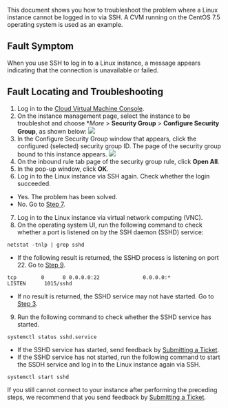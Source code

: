 This document shows you how to troubleshoot the problem where a Linux instance cannot be logged in to via SSH. A CVM running on the CentOS 7.5 operating system is used as an example.

## Fault Symptom

When you use SSH to log in to a Linux instance, a message appears indicating that the connection is unavailable or failed.

## Fault Locating and Troubleshooting

1. Log in to the [Cloud Virtual Machine Console](https://console.cloud.tencent.com/cvm).
2. On the instance management page, select the instance to be troubleshot and choose **More* > **Security Group** > **Configure Security Group**, as shown below:
![](https://main.qcloudimg.com/raw/17b58fbde619b1a5c56e2573f65a9e8d.png)
3. In the Configure Security Group window that appears, click the configured (selected) security group ID.
The page of the security group bound to this instance appears.
![](https://main.qcloudimg.com/raw/74d4acb3b2dec41fd91f9c633305edb9.png)
4. On the inbound rule tab page of the security group rule, click **Open All**.
5. In the pop-up window, click **OK**.
6. Log in to the Linux instance via SSH again. Check whether the login succeeded.
 - Yes. The problem has been solved.
 - No. Go to [Step 7](#step07).
7. <span id="step07">Log in to the Linux instance via virtual network computing (VNC).</span>
8. On the operating system UI, run the following command to check whether a port is listened on by the SSH daemon (SSHD) service:
```
netstat -tnlp | grep sshd
```
 - If the following result is returned, the SSHD process is listening on port 22. Go to [Step 9](#step09).
```
tcp        0      0 0.0.0.0:22              0.0.0.0:*               LISTEN      1015/sshd  
```
 - If no result is returned, the SSHD service may not have started. Go to [Step 3](#step03).
9. <span id="step09">Run the following command to check whether the SSHD service has started.</span>
```
systemctl status sshd.service
```
 - If the SSHD service has started, send feedback by [Submitting a Ticket](https://console.cloud.tencent.com/workorder/category).
 - If the SSHD service has not started, run the following command to start the SSDH service and log in to the Linux instance again via SSH.
```
systemctl start sshd
```

If you still cannot connect to your instance after performing the preceding steps, we recommend that you send feedback by [Submitting a Ticket](https://console.cloud.tencent.com/workorder/category).





